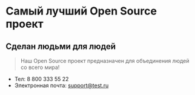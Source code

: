 # Самый лучший Open Source проект

## Сделан людьми для людей

> Наш Open Source проект предназначен для объединения людей со всего мира!
+ Тел: 8 800 333 55 22
+ Электронная почта: support@test.ru
